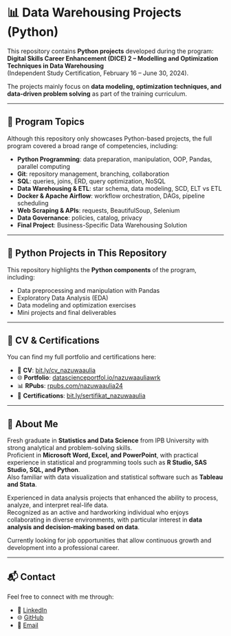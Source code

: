 # 📊 Data Warehousing Projects (Python)

This repository contains **Python projects** developed during the program:  
**Digital Skills Career Enhancement (DICE) 2 – Modelling and Optimization Techniques in Data Warehousing**  
(Independent Study Certification, February 16 – June 30, 2024).  

The projects mainly focus on **data modeling, optimization techniques, and data-driven problem solving** as part of the training curriculum.  

---

## 📌 Program Topics
Although this repository only showcases Python-based projects, the full program covered a broad range of competencies, including:  
- **Python Programming**: data preparation, manipulation, OOP, Pandas, parallel computing  
- **Git**: repository management, branching, collaboration  
- **SQL**: queries, joins, ERD, query optimization, NoSQL  
- **Data Warehousing & ETL**: star schema, data modeling, SCD, ELT vs ETL  
- **Docker & Apache Airflow**: workflow orchestration, DAGs, pipeline scheduling  
- **Web Scraping & APIs**: requests, BeautifulSoup, Selenium  
- **Data Governance**: policies, catalog, privacy  
- **Final Project**: Business-Specific Data Warehousing Solution  

---

## 🐍 Python Projects in This Repository
This repository highlights the **Python components** of the program, including:  
- Data preprocessing and manipulation with Pandas  
- Exploratory Data Analysis (EDA)  
- Data modeling and optimization exercises  
- Mini projects and final deliverables  

---

## 📜 CV & Certifications
You can find my full portfolio and certifications here:  
- 📄 **CV**: [bit.ly/cv_nazuwaaulia](https://bit.ly/cv_nazuwaaulia)
- 🌐 **Portfolio**: [datascienceportfol.io/nazuwaauliawrk](http://datascienceportfol.io/nazuwaauliawrk)  
- 📊 **RPubs**: [rpubs.com/nazuwaaulia24](https://rpubs.com/nazuwaaulia24)  
- 🏅 **Certifications**: [bit.ly/sertifikat_nazuwaaulia](https://bit.ly/sertifikat_nazuwaaulia)  

---

## 🚀 About Me
Fresh graduate in **Statistics and Data Science** from IPB University with strong analytical and problem-solving skills.  
Proficient in **Microsoft Word, Excel, and PowerPoint**, with practical experience in statistical and programming tools such as **R Studio, SAS Studio, SQL, and Python**.  
Also familiar with data visualization and statistical software such as **Tableau and Stata**.  

Experienced in data analysis projects that enhanced the ability to process, analyze, and interpret real-life data.  
Recognized as an active and hardworking individual who enjoys collaborating in diverse environments, with particular interest in **data analysis and decision-making based on data**.  

Currently looking for job opportunities that allow continuous growth and development into a professional career.  

---

## 📬 Contact
Feel free to connect with me through:  
- 💼 [LinkedIn](https://linkedin.com/in/nazuwaaulia)  
- 🌐 [GitHub](https://github.com/nazuwaaulia)  
- 📧 [Email](mailto:nazuwaauliawrk@gmail.com)  
